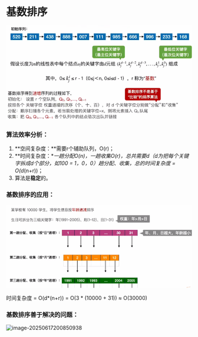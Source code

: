 # 基数排序

![image-20250617195948936](images/image-20250617195948936.png)

### 算法效率分析：

1. **空间复杂度：**需要r个辅助队列，O(r)；
2. **时间复杂度：**一趟分配O(n)，一趟收集O(r)，总共需要d（d为把每个关键字拆成d个部分，如100 = 1，0，0）趟分配、收集，总的时间复杂度 = O(d*(n+r))；
3. 算法是**稳定**的。



### 基数排序的应用：

![image-20250617200620159](images/image-20250617200620159.png)

时间复杂度 = O(d*(n+r)) = O(3 * (10000 + 31)) ≈ O(30000)



### 基数排序善于解决的问题：

![image-20250617200850938](C:\Users\Administrator\AppData\Roaming\Typora\typora-user-images\image-20250617200850938.png)